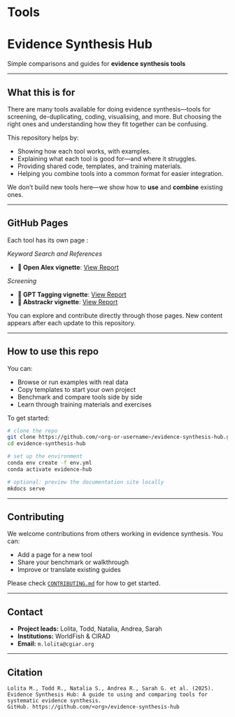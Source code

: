 # Tools

# Evidence Synthesis Hub

Simple comparisons and guides for **evidence synthesis tools**

---

## What this is for

There are many tools available for doing evidence synthesis—tools for screening, de-duplicating, coding, visualising, and more. But choosing the right ones and understanding how they fit together can be confusing.

This repository helps by:

* Showing how each tool works, with examples.
* Explaining what each tool is good for—and where it struggles.
* Providing shared code, templates, and training materials.
* Helping you combine tools into a common format for easier integration.

We don’t build new tools here—we show how to **use** and **combine** existing ones.

---

## GitHub Pages

Each tool has its own page :

*Keyword Search and References*

- **🔗 Open Alex vignette**: [View Report](https://Evidence-Synthesis-Hub.github.io/Tools/Open_Alex.html)

*Screening*

- **🔗 GPT Tagging vignette**: [View Report](https://Evidence-Synthesis-Hub.github.io/Tools/GPT-Screening.html)
- **🔗 Abstrackr vignette**: [View Report](https://Evidence-Synthesis-Hub.github.io/Tools/Abstrackr.html)


You can explore and contribute directly through those pages. New content appears after each update to this repository.

---

## How to use this repo

You can:

* Browse or run examples with real data
* Copy templates to start your own project
* Benchmark and compare tools side by side
* Learn through training materials and exercises

To get started:

```bash
# clone the repo
git clone https://github.com/<org-or-username>/evidence-synthesis-hub.git
cd evidence-synthesis-hub

# set up the environment
conda env create -f env.yml
conda activate evidence-hub

# optional: preview the documentation site locally
mkdocs serve
```

---

## Contributing

We welcome contributions from others working in evidence synthesis.
You can:

* Add a page for a new tool
* Share your benchmark or walkthrough
* Improve or translate existing guides

Please check [`CONTRIBUTING.md`](CONTRIBUTING.md) for how to get started.

---

## Contact

* **Project leads:** Lolita, Todd, Natalia, Andrea, Sarah
* **Institutions:** WorldFish & CIRAD
* **Email:** `m.lolita@cgiar.org`

---

## Citation

```
Lolita M., Todd R., Natalia S., Andrea R., Sarah G. et al. (2025).  
Evidence Synthesis Hub: A guide to using and comparing tools for systematic evidence synthesis.  
GitHub. https://github.com/<org>/evidence-synthesis-hub
```

